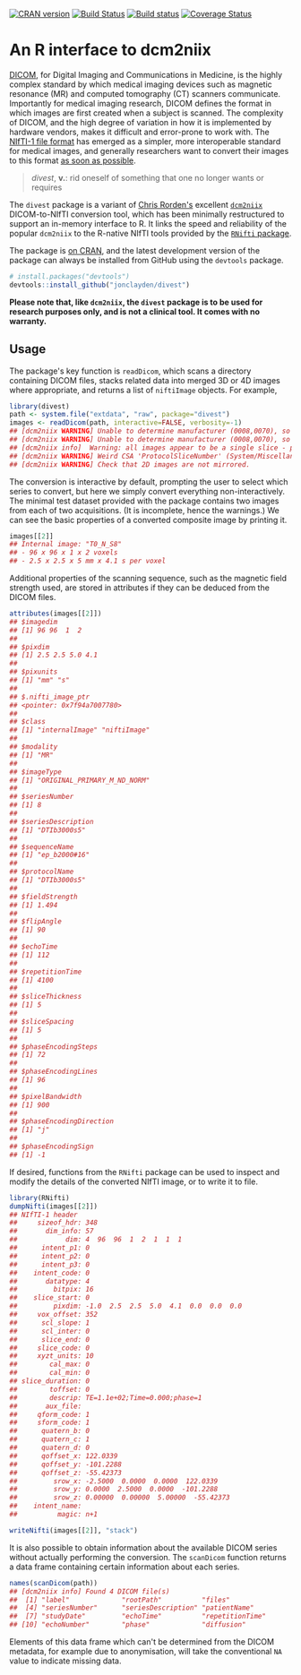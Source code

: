 

[![CRAN version](http://www.r-pkg.org/badges/version/divest)](https://cran.r-project.org/package=divest) [![Build Status](https://travis-ci.org/jonclayden/divest.svg?branch=master)](https://travis-ci.org/jonclayden/divest) [![Build status](https://ci.appveyor.com/api/projects/status/lc8v02uc1ywkskrc?svg=true)](https://ci.appveyor.com/project/jonclayden/divest) [![Coverage Status](https://coveralls.io/repos/github/jonclayden/divest/badge.svg?branch=master)](https://coveralls.io/github/jonclayden/divest?branch=master)

# An R interface to dcm2niix

[DICOM](http://dicom.nema.org/), for Digital Imaging and Communications in Medicine, is the highly complex standard by which medical imaging devices such as magnetic resonance (MR) and computed tomography (CT) scanners communicate. Importantly for medical imaging research, DICOM defines the format in which images are first created when a subject is scanned. The complexity of DICOM, and the high degree of variation in how it is implemented by hardware vendors, makes it difficult and error-prone to work with. The [NIfTI-1 file format](https://nifti.nimh.nih.gov) has emerged as a simpler, more interoperable standard for medical images, and generally researchers want to convert their images to this format [as soon as possible](http://doi.org/10.1016/j.jneumeth.2016.03.001).

> *divest*, **v.**: rid oneself of something that one no longer wants or requires

The `divest` package is a variant of [Chris Rorden's](http://www.mccauslandcenter.sc.edu/crnl/) excellent [`dcm2niix`](https://github.com/rordenlab/dcm2niix) DICOM-to-NIfTI conversion tool, which has been minimally restructured to support an in-memory interface to R. It links the speed and reliability of the popular `dcm2niix` to the R-native NIfTI tools provided by the [`RNifti` package](https://github.com/jonclayden/RNifti).

The package is [on CRAN](https://cran.r-project.org/package=divest), and the latest development version of the package can always be installed from GitHub using the `devtools` package.


```r
# install.packages("devtools")
devtools::install_github("jonclayden/divest")
```

**Please note that, like `dcm2niix`, the `divest` package is to be used for research purposes only, and is not a clinical tool. It comes with no warranty.**

## Usage

The package's key function is `readDicom`, which scans a directory containing DICOM files, stacks related data into merged 3D or 4D images where appropriate, and returns a list of `niftiImage` objects. For example,


```r
library(divest)
path <- system.file("extdata", "raw", package="divest")
images <- readDicom(path, interactive=FALSE, verbosity=-1)
## [dcm2niix WARNING] Unable to determine manufacturer (0008,0070), so conversion is not tuned for vendor.
## [dcm2niix WARNING] Unable to determine manufacturer (0008,0070), so conversion is not tuned for vendor.
## [dcm2niix info]  Warning: all images appear to be a single slice - please check slice/vector orientation
## [dcm2niix WARNING] Weird CSA 'ProtocolSliceNumber' (System/Miscellaneous/ImageNumbering reversed): VALIDATE SLICETIMING AND BVECS
## [dcm2niix WARNING] Check that 2D images are not mirrored.
```

The conversion is interactive by default, prompting the user to select which series to convert, but here we simply convert everything non-interactively. The minimal test dataset provided with the package contains two images from each of two acquisitions. (It is incomplete, hence the warnings.) We can see the basic properties of a converted composite image by printing it.


```r
images[[2]]
## Internal image: "T0_N_S8"
## - 96 x 96 x 1 x 2 voxels
## - 2.5 x 2.5 x 5 mm x 4.1 s per voxel
```

Additional properties of the scanning sequence, such as the magnetic field strength used, are stored in attributes if they can be deduced from the DICOM files.


```r
attributes(images[[2]])
## $imagedim
## [1] 96 96  1  2
## 
## $pixdim
## [1] 2.5 2.5 5.0 4.1
## 
## $pixunits
## [1] "mm" "s" 
## 
## $.nifti_image_ptr
## <pointer: 0x7f94a7007780>
## 
## $class
## [1] "internalImage" "niftiImage"   
## 
## $modality
## [1] "MR"
## 
## $imageType
## [1] "ORIGINAL_PRIMARY_M_ND_NORM"
## 
## $seriesNumber
## [1] 8
## 
## $seriesDescription
## [1] "DTIb3000s5"
## 
## $sequenceName
## [1] "ep_b2000#16"
## 
## $protocolName
## [1] "DTIb3000s5"
## 
## $fieldStrength
## [1] 1.494
## 
## $flipAngle
## [1] 90
## 
## $echoTime
## [1] 112
## 
## $repetitionTime
## [1] 4100
## 
## $sliceThickness
## [1] 5
## 
## $sliceSpacing
## [1] 5
## 
## $phaseEncodingSteps
## [1] 72
## 
## $phaseEncodingLines
## [1] 96
## 
## $pixelBandwidth
## [1] 900
## 
## $phaseEncodingDirection
## [1] "j"
## 
## $phaseEncodingSign
## [1] -1
```

If desired, functions from the `RNifti` package can be used to inspect and modify the details of the converted NIfTI image, or to write it to file.


```r
library(RNifti)
dumpNifti(images[[2]])
## NIfTI-1 header
##     sizeof_hdr: 348
##       dim_info: 57
##            dim: 4  96  96  1  2  1  1  1
##      intent_p1: 0
##      intent_p2: 0
##      intent_p3: 0
##    intent_code: 0
##       datatype: 4
##         bitpix: 16
##    slice_start: 0
##         pixdim: -1.0  2.5  2.5  5.0  4.1  0.0  0.0  0.0
##     vox_offset: 352
##      scl_slope: 1
##      scl_inter: 0
##      slice_end: 0
##     slice_code: 0
##     xyzt_units: 10
##        cal_max: 0
##        cal_min: 0
## slice_duration: 0
##        toffset: 0
##        descrip: TE=1.1e+02;Time=0.000;phase=1
##       aux_file: 
##     qform_code: 1
##     sform_code: 1
##      quatern_b: 0
##      quatern_c: 1
##      quatern_d: 0
##      qoffset_x: 122.0339
##      qoffset_y: -101.2288
##      qoffset_z: -55.42373
##         srow_x: -2.5000  0.0000  0.0000  122.0339
##         srow_y: 0.0000  2.5000  0.0000  -101.2288
##         srow_z: 0.00000  0.00000  5.00000  -55.42373
##    intent_name: 
##          magic: n+1
```

```r
writeNifti(images[[2]], "stack")
```

It is also possible to obtain information about the available DICOM series without actually performing the conversion. The `scanDicom` function returns a data frame containing certain information about each series.


```r
names(scanDicom(path))
## [dcm2niix info] Found 4 DICOM file(s)
##  [1] "label"             "rootPath"          "files"            
##  [4] "seriesNumber"      "seriesDescription" "patientName"      
##  [7] "studyDate"         "echoTime"          "repetitionTime"   
## [10] "echoNumber"        "phase"             "diffusion"
```

Elements of this data frame which can't be determined from the DICOM metadata, for example due to anonymisation, will take the conventional `NA` value to indicate missing data.
